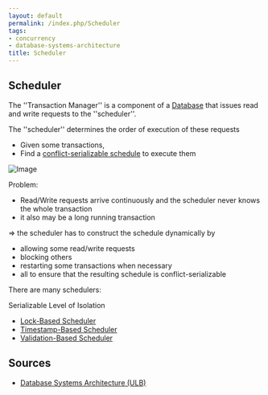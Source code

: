 ```yaml
---
layout: default
permalink: /index.php/Scheduler
tags:
- concurrency
- database-systems-architecture
title: Scheduler
---
```

## Scheduler
The ''Transaction Manager'' is a component of a [Database](Database#Classical_DBMS_Architecture) that issues read and write requests to the ''scheduler''.

The ''scheduler'' determines the order of execution of these requests
- Given some transactions,  
- Find a [conflict-serializable schedule](Serializable_Schedule) to execute them

<img src="https://raw.github.com/alexeygrigorev/wiki-figures/master/ulb/dbsa/transaction-manager.png" alt="Image">

Problem:
- Read/Write requests arrive continuously and the scheduler never knows the whole transaction
- it also may be a long running transaction 

$\Rightarrow$ the scheduler has to construct the schedule dynamically by
- allowing some read/write requests 
- blocking others 
- restarting some transactions when necessary
- all to ensure that the resulting schedule is conflict-serializable

There are many schedulers:

Serializable Level of Isolation
- [Lock-Based Scheduler](Lock-Based_Scheduler)
- [Timestamp-Based Scheduler](Timestamp-Based_Scheduler)
- [Validation-Based Scheduler](Validation-Based_Scheduler)


## Sources
- [Database Systems Architecture (ULB)](Database_Systems_Architecture_(ULB))
